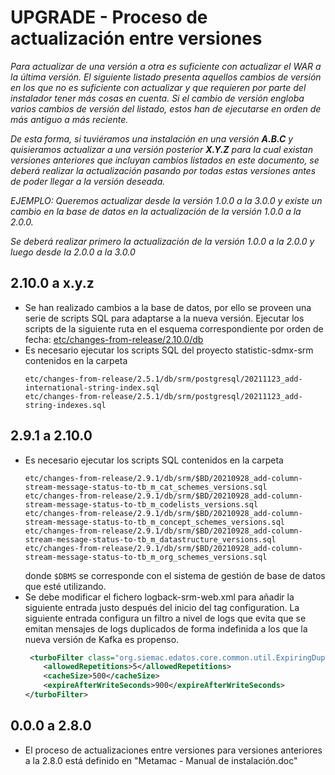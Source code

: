 # UPGRADE - Proceso de actualización entre versiones

*Para actualizar de una versión a otra es suficiente con actualizar el WAR a la última versión. El siguiente listado presenta aquellos cambios de versión en los que no es suficiente con actualizar y que requieren por parte del instalador tener más cosas en cuenta. Si el cambio de versión engloba varios cambios de versión del listado, estos han de ejecutarse en orden de más antiguo a más reciente.*

*De esta forma, si tuviéramos una instalación en una versión **A.B.C** y quisieramos actualizar a una versión posterior **X.Y.Z** para la cual existan versiones anteriores que incluyan cambios listados en este documento, se deberá realizar la actualización pasando por todas estas versiones antes de poder llegar a la versión deseada.*

*EJEMPLO: Queremos actualizar desde la versión 1.0.0 a la 3.0.0 y existe un cambio en la base de datos en la actualización de la versión 1.0.0 a la 2.0.0.*

*Se deberá realizar primero la actualización de la versión 1.0.0 a la 2.0.0 y luego desde la 2.0.0 a la 3.0.0*

## 2.10.0 a x.y.z

* Se han realizado cambios a la base de datos, por ello se proveen una serie de scripts SQL para adaptarse a la nueva versión. Ejecutar los scripts de la siguiente ruta en el esquema correspondiente por orden de fecha: [etc/changes-from-release/2.10.0/db](etc/changes-from-release/2.10.0/db)
* Es necesario ejecutar los scripts SQL del proyecto statistic-sdmx-srm contenidos en la carpeta
  ```shell
  etc/changes-from-release/2.5.1/db/srm/postgresql/20211123_add-international-string-index.sql
  etc/changes-from-release/2.5.1/db/srm/postgresql/20211123_add-string-indexes.sql
  ```

## 2.9.1 a 2.10.0

* Es necesario ejecutar los scripts SQL contenidos en la carpeta
  ```shell
  etc/changes-from-release/2.9.1/db/srm/$BD/20210928_add-column-stream-message-status-to-tb_m_cat_schemes_versions.sql
  etc/changes-from-release/2.9.1/db/srm/$BD/20210928_add-column-stream-message-status-to-tb_m_codelists_versions.sql
  etc/changes-from-release/2.9.1/db/srm/$BD/20210928_add-column-stream-message-status-to-tb_m_concept_schemes_versions.sql
  etc/changes-from-release/2.9.1/db/srm/$BD/20210928_add-column-stream-message-status-to-tb_m_datastructure_versions.sql
  etc/changes-from-release/2.9.1/db/srm/$BD/20210928_add-column-stream-message-status-to-tb_m_org_schemes_versions.sql
  ```
  donde `$DBMS` se corresponde con el sistema de gestión de base de datos que esté utilizando.
* Se debe modificar el fichero logback-srm-web.xml para añadir la siguiente entrada justo después del
  inicio del tag configuration. La siguiente entrada configura un filtro a nivel de logs que evita que se emitan
  mensajes de logs duplicados de forma indefinida a los que la nueva versión de Kafka es propenso.
  ```xml
   <turboFilter class="org.siemac.edatos.core.common.util.ExpiringDuplicateMessageFilter">
      <allowedRepetitions>5</allowedRepetitions>
      <cacheSize>500</cacheSize>
      <expireAfterWriteSeconds>900</expireAfterWriteSeconds>
  </turboFilter>
  ```

## 0.0.0 a 2.8.0
* El proceso de actualizaciones entre versiones para versiones anteriores a la 2.8.0 está definido en "Metamac - Manual de instalación.doc"